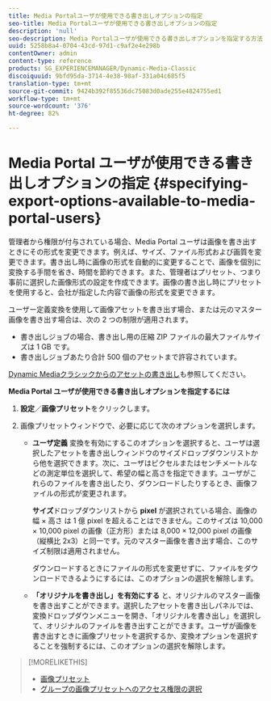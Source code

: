 ```yaml
---
title: Media Portalユーザが使用できる書き出しオプションの指定
seo-title: Media Portalユーザが使用できる書き出しオプションの指定
description: 'null'
seo-description: Media Portalユーザが使用できる書き出しオプションを指定する方法について説明します。
uuid: 5258b8a4-0704-43cd-97d1-c9af2e4e298b
contentOwner: admin
content-type: reference
products: SG_EXPERIENCEMANAGER/Dynamic-Media-Classic
discoiquuid: 9bfd95da-3714-4e38-98af-331a04c685f5
translation-type: tm+mt
source-git-commit: 9424b392f85536dc75083d0ade255e4824755ed1
workflow-type: tm+mt
source-wordcount: '376'
ht-degree: 82%

---
```



# Media Portal ユーザが使用できる書き出しオプションの指定 {#specifying-export-options-available-to-media-portal-users}

管理者から権限が付与されている場合、Media Portal ユーザは画像を書き出すときにその形式を変更できます。例えば、サイズ、ファイル形式および画質を変更できます。書き出し時に画像の形式を自動的に変更することで、画像を個別に変換する手間を省き、時間を節約できます。また、管理者はプリセット、つまり事前に選択した画像形式の設定を作成できます。画像の書き出し時にプリセットを使用すると、会社が指定した内容で画像の形式を変更できます。

ユーザー定義変換を使用して画像アセットを書き出す場合、または元のマスター画像を書き出す場合は、次の 2 つの制限が適用されます。

* 書き出しジョブの場合、書き出し用の圧縮 ZIP ファイルの最大ファイルサイズは 1 GB です。
* 書き出しジョブあたり合計 500 個のアセットまで許容されています。

[Dynamic Mediaクラシックからのアセットの書き出し](exporting-assets-from-dmc.md#exporting-assets-from_dmc)も参照してください。

**Media Portal ユーザが使用できる書き出しオプションを指定するには**

1. **設定**／**画像プリセット**&#x200B;をクリックします。
1. 画像プリセットウィンドウで、必要に応じて次のオプションを選択します。

   * **ユーザ定義**
変換を有効にするこのオプションを選択すると、ユーザは選択したアセットを書き出しウィンドウのサイズドロップダウンリストから他を選択できます。次に、ユーザはピクセルまたはセンチメートルなどの測定単位を選択して、希望の幅と高さを指定できます。ユーザがこれらのファイルを書き出したり、ダウンロードしたりするとき、画像ファイルの形式が変更されます。

      **サイズ**&#x200B;ドロップダウンリストから **pixel** が選択されている場合、画像の幅 × 高さ は 1 億 pixel を超えることはできません。このサイズは 10,000 × 10,000 pixel の画像（正方形）または 8,000 × 12,000 pixel の画像（縦横比 2x3）と同一です。元のマスター画像を書き出す場合、このサイズ制限は適用されません。

      ダウンロードするときにファイルの形式を変更せずに、ファイルをダウンロードできるようにするには、このオプションの選択を解除します。

   * **「オリジナルを書き出し」を有効にする**
と、オリジナルのマスター画像を書き出すことができます。選択したアセットを書き出しパネルでは、変換ドロップダウンメニューを開き、「オリジナルを書き出し」を選択して、オリジナルのファイルを書き出すことができます。ユーザが画像を書き出すときに画像プリセットを選択するか、変換オプションを選択することを強制するには、このオプションの選択を解除します。

>[!MORELIKETHIS]
>
>* [画像プリセット](application-setup.md#image_presets)
>* [グループの画像プリセットへのアクセス権限の選択](creating-media-portal-groups.md#choosing_image_preset_access_permissions_for_a_group)

